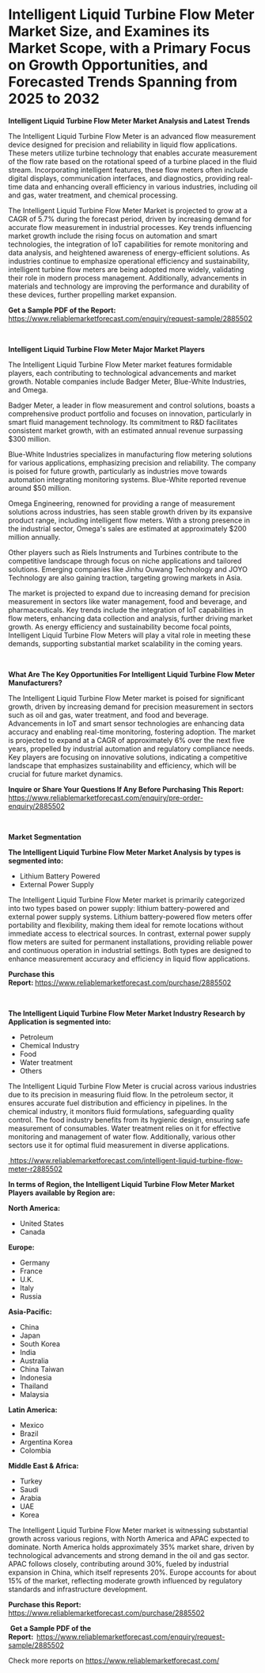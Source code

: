 <p><h1>Intelligent Liquid Turbine Flow Meter Market Size, and Examines its Market Scope, with a Primary Focus on Growth Opportunities, and Forecasted Trends Spanning from 2025 to 2032</h1></p><p><strong>Intelligent Liquid Turbine Flow Meter Market Analysis and Latest Trends</strong></p>
<p><p>The Intelligent Liquid Turbine Flow Meter is an advanced flow measurement device designed for precision and reliability in liquid flow applications. These meters utilize turbine technology that enables accurate measurement of the flow rate based on the rotational speed of a turbine placed in the fluid stream. Incorporating intelligent features, these flow meters often include digital displays, communication interfaces, and diagnostics, providing real-time data and enhancing overall efficiency in various industries, including oil and gas, water treatment, and chemical processing.</p><p>The Intelligent Liquid Turbine Flow Meter Market is projected to grow at a CAGR of 5.7% during the forecast period, driven by increasing demand for accurate flow measurement in industrial processes. Key trends influencing market growth include the rising focus on automation and smart technologies, the integration of IoT capabilities for remote monitoring and data analysis, and heightened awareness of energy-efficient solutions. As industries continue to emphasize operational efficiency and sustainability, intelligent turbine flow meters are being adopted more widely, validating their role in modern process management. Additionally, advancements in materials and technology are improving the performance and durability of these devices, further propelling market expansion.</p></p>
<p><strong>Get a Sample PDF of the Report:&nbsp;</strong> <a href="https://www.reliablemarketforecast.com/enquiry/request-sample/2885502?utm_campaign=3097&utm_medium=2&utm_source=Github&utm_content=ia&utm_term=13032025&utm_id=intelligent-liquid-turbine-flow-meter">https://www.reliablemarketforecast.com/enquiry/request-sample/2885502</a></p>
<p>&nbsp;</p>
<p><strong>Intelligent Liquid Turbine Flow Meter Major Market Players</strong></p>
<p><p>The Intelligent Liquid Turbine Flow Meter market features formidable players, each contributing to technological advancements and market growth. Notable companies include Badger Meter, Blue-White Industries, and Omega.</p><p>Badger Meter, a leader in flow measurement and control solutions, boasts a comprehensive product portfolio and focuses on innovation, particularly in smart fluid management technology. Its commitment to R&D facilitates consistent market growth, with an estimated annual revenue surpassing $300 million.</p><p>Blue-White Industries specializes in manufacturing flow metering solutions for various applications, emphasizing precision and reliability. The company is poised for future growth, particularly as industries move towards automation integrating monitoring systems. Blue-White reported revenue around $50 million.</p><p>Omega Engineering, renowned for providing a range of measurement solutions across industries, has seen stable growth driven by its expansive product range, including intelligent flow meters. With a strong presence in the industrial sector, Omega's sales are estimated at approximately $200 million annually.</p><p>Other players such as Riels Instruments and Turbines contribute to the competitive landscape through focus on niche applications and tailored solutions. Emerging companies like Jinhu Ouwang Technology and JOYO Technology are also gaining traction, targeting growing markets in Asia.</p><p>The market is projected to expand due to increasing demand for precision measurement in sectors like water management, food and beverage, and pharmaceuticals. Key trends include the integration of IoT capabilities in flow meters, enhancing data collection and analysis, further driving market growth. As energy efficiency and sustainability become focal points, Intelligent Liquid Turbine Flow Meters will play a vital role in meeting these demands, supporting substantial market scalability in the coming years.</p></p>
<p>&nbsp;</p>
<p><strong>What Are The Key Opportunities For Intelligent Liquid Turbine Flow Meter Manufacturers?</strong></p>
<p><p>The Intelligent Liquid Turbine Flow Meter market is poised for significant growth, driven by increasing demand for precision measurement in sectors such as oil and gas, water treatment, and food and beverage. Advancements in IoT and smart sensor technologies are enhancing data accuracy and enabling real-time monitoring, fostering adoption. The market is projected to expand at a CAGR of approximately 6% over the next five years, propelled by industrial automation and regulatory compliance needs. Key players are focusing on innovative solutions, indicating a competitive landscape that emphasizes sustainability and efficiency, which will be crucial for future market dynamics.</p></p>
<p><strong>Inquire or Share Your Questions If Any Before Purchasing This Report:</strong> <a href="https://www.reliablemarketforecast.com/enquiry/pre-order-enquiry/2885502?utm_campaign=3097&utm_medium=2&utm_source=Github&utm_content=ia&utm_term=13032025&utm_id=intelligent-liquid-turbine-flow-meter">https://www.reliablemarketforecast.com/enquiry/pre-order-enquiry/2885502</a></p>
<p>&nbsp;</p>
<p><strong>Market Segmentation</strong></p>
<p><strong>The Intelligent Liquid Turbine Flow Meter Market Analysis by types is segmented into:</strong></p>
<p><ul><li>Lithium Battery Powered</li><li>External Power Supply</li></ul></p>
<p><p>The Intelligent Liquid Turbine Flow Meter market is primarily categorized into two types based on power supply: lithium battery-powered and external power supply systems. Lithium battery-powered flow meters offer portability and flexibility, making them ideal for remote locations without immediate access to electrical sources. In contrast, external power supply flow meters are suited for permanent installations, providing reliable power and continuous operation in industrial settings. Both types are designed to enhance measurement accuracy and efficiency in liquid flow applications.</p></p>
<p><strong>Purchase this Report:&nbsp;</strong><a href="https://www.reliablemarketforecast.com/purchase/2885502?utm_campaign=3097&utm_medium=2&utm_source=Github&utm_content=ia&utm_term=13032025&utm_id=intelligent-liquid-turbine-flow-meter">https://www.reliablemarketforecast.com/purchase/2885502</a></p>
<p>&nbsp;</p>
<p><strong>The Intelligent Liquid Turbine Flow Meter Market Industry Research by Application is segmented into:</strong></p>
<p><ul><li>Petroleum</li><li>Chemical Industry</li><li>Food</li><li>Water treatment</li><li>Others</li></ul></p>
<p><p>The Intelligent Liquid Turbine Flow Meter is crucial across various industries due to its precision in measuring fluid flow. In the petroleum sector, it ensures accurate fuel distribution and efficiency in pipelines. In the chemical industry, it monitors fluid formulations, safeguarding quality control. The food industry benefits from its hygienic design, ensuring safe measurement of consumables. Water treatment relies on it for effective monitoring and management of water flow. Additionally, various other sectors use it for optimal fluid measurement in diverse applications.</p></p>
<p><a href="https://www.reliablemarketforecast.com/intelligent-liquid-turbine-flow-meter-r2885502?utm_campaign=3097&utm_medium=2&utm_source=Github&utm_content=ia&utm_term=13032025&utm_id=intelligent-liquid-turbine-flow-meter">&nbsp;https://www.reliablemarketforecast.com/intelligent-liquid-turbine-flow-meter-r2885502</a></p>
<p><strong>In terms of Region, the Intelligent Liquid Turbine Flow Meter Market Players available by Region are:</strong></p>
<p>
    <p> <strong> North America: </strong>
        <ul>
            <li>United States</li>
            <li>Canada</li>
        </ul>
        </p> 
    <p> <strong> Europe: </strong>
        <ul>
            <li>Germany</li>
            <li>France</li>
            <li>U.K.</li>
            <li>Italy</li>
            <li>Russia</li>
        </ul>
        </p> 
    <p> <strong> Asia-Pacific: </strong>
        <ul>
            <li>China</li>
            <li>Japan</li>
            <li>South Korea</li>
            <li>India</li>
            <li>Australia</li>
            <li>China Taiwan</li>
            <li>Indonesia</li>
            <li>Thailand</li>
            <li>Malaysia</li>
        </ul>
        </p> 
    <p> <strong> Latin America: </strong>
        <ul>
            <li>Mexico</li>
            <li>Brazil</li>
            <li>Argentina Korea</li>
            <li>Colombia</li>
        </ul>
        </p> 
    <p> <strong> Middle East & Africa: </strong>
        <ul>
            <li>Turkey</li>
            <li>Saudi</li>
            <li>Arabia</li>
            <li>UAE</li>
            <li>Korea</li>
        </ul>
    </p>
    </p>
<p><p>The Intelligent Liquid Turbine Flow Meter market is witnessing substantial growth across various regions, with North America and APAC expected to dominate. North America holds approximately 35% market share, driven by technological advancements and strong demand in the oil and gas sector. APAC follows closely, contributing around 30%, fueled by industrial expansion in China, which itself represents 20%. Europe accounts for about 15% of the market, reflecting moderate growth influenced by regulatory standards and infrastructure development.</p></p>
<p><strong>Purchase this Report: </strong><a href="https://www.reliablemarketforecast.com/purchase/2885502?utm_campaign=3097&utm_medium=2&utm_source=Github&utm_content=ia&utm_term=13032025&utm_id=intelligent-liquid-turbine-flow-meter">https://www.reliablemarketforecast.com/purchase/2885502</a></p>
<p>&nbsp;<strong>Get a Sample PDF of the Report:&nbsp;&nbsp;</strong><a href="https://www.reliablemarketforecast.com/enquiry/request-sample/2885502?utm_campaign=3097&utm_medium=2&utm_source=Github&utm_content=ia&utm_term=13032025&utm_id=intelligent-liquid-turbine-flow-meter">https://www.reliablemarketforecast.com/enquiry/request-sample/2885502</a></p>
<p><strong></strong></p>
<p>Check more reports on <a href="https://www.reliablemarketforecast.com/?utm_campaign=3097&utm_medium=2&utm_source=Github&utm_content=ia&utm_term=13032025&utm_id=intelligent-liquid-turbine-flow-meter">https://www.reliablemarketforecast.com/</a></p>